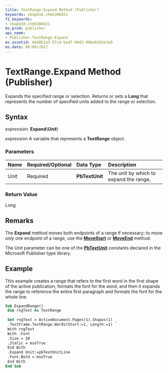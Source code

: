 ```yaml
---
title: TextRange.Expand Method (Publisher)
keywords: vbapb10.chm5308421
f1_keywords:
- vbapb10.chm5308421
ms.prod: publisher
api_name:
- Publisher.TextRange.Expand
ms.assetid: 66d8b1a3-5fc4-bed7-94d2-06be6203e1e9
ms.date: 06/08/2017
---
```



# TextRange.Expand Method (Publisher)

Expands the specified range or selection. Returns or sets a  **Long** that represents the number of specified units added to the range or selection.


## Syntax

 _expression_. **Expand**(**_Unit_**)

 _expression_ A variable that represents a  **TextRange** object.


### Parameters



|**Name**|**Required/Optional**|**Data Type**|**Description**|
|:-----|:-----|:-----|:-----|
|Unit|Required| **PbTextUnit**|The unit by which to expand the range.|

### Return Value

Long


## Remarks

The  **Expand** method moves both endpoints of a range if necessary; to move only one endpoint of a range, use the **[MoveStart](Publisher.TextRange.MoveStart.md)** or **[MoveEnd](Publisher.TextRange.MoveEnd.md)** method.

The Unit parameter can be one of the  **[PbTextUnit](Publisher.PbTextUnit.md)** constants declared in the Microsoft Publisher type library.


## Example

This example creates a range that refers to the first word in the first shape of the active publication, formats the font for the word, and then it expands the range to reference the entire first paragraph and formats the font for the whole line.


```vb
Sub ExpandRange() 
 Dim rngText As TextRange 
 
 Set rngText = ActiveDocument.Pages(1).Shapes(1) _ 
 .TextFrame.TextRange.Words(Start:=1, Length:=1) 
 With rngText 
 With .Font 
 .Size = 20 
 .Italic = msoTrue 
 End With 
 .Expand Unit:=pbTextUnitLine 
 .Font.Bold = msoTrue 
 End With 
End Sub
```


